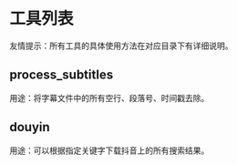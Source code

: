 # 工具列表
友情提示：所有工具的具体使用方法在对应目录下有详细说明。
## process_subtitles
用途：将字幕文件中的所有空行、段落号、时间戳去除。
## douyin
用途：可以根据指定关键字下载抖音上的所有搜索结果。
